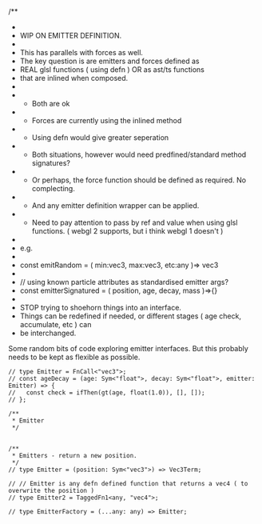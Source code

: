 /\*\*

-
- WIP ON EMITTER DEFINITION.
-
- This has parallels with forces as well.
- The key question is are emitters and forces defined as
- REAL glsl functions ( using defn ) OR as ast/ts functions
- that are inlined when composed.
-
- - Both are ok
- - Forces are currently using the inlined method
- - Using defn would give greater seperation
- - Both situations, however would need predfined/standard method signatures?
- - Or perhaps, the force function should be defined as required. No complecting.
- - And any emitter definition wrapper can be applied.
- - Need to pay attention to pass by ref and value when using glsl functions. ( webgl 2 supports, but i think webgl 1 doesn't )
-
- e.g.
-
- const emitRandom = ( min:vec3, max:vec3, etc:any )=> vec3
-
- // using known particle attributes as standardised emitter args?
- const emitterSignatured = ( position, age, decay, mass )=>{}
-
- STOP trying to shoehorn things into an interface.
- Things can be redefined if needed, or different stages ( age check, accumulate, etc ) can
- be interchanged.

Some random bits of code exploring emitter interfaces.
But this probably needs to be kept as flexible as possible.

```
// type Emitter = FnCall<"vec3">;
// const ageDecay = (age: Sym<"float">, decay: Sym<"float">, emitter: Emitter) => {
//   const check = ifThen(gt(age, float(1.0)), [], []);
// };

/**
 * Emitter
 */


/**
 * Emitters - return a new position.
 */
// type Emitter = (position: Sym<"vec3">) => Vec3Term;

// // Emitter is any defn defined function that returns a vec4 ( to overwrite the position )
// type Emitter2 = TaggedFn1<any, "vec4">;

// type EmitterFactory = (...any: any) => Emitter;

```

